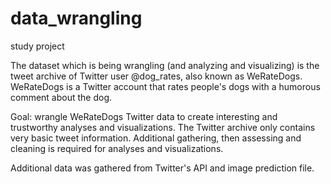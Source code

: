 # data_wrangling
study project 

The dataset which is being wrangling (and analyzing and visualizing) is the tweet archive of Twitter user @dog_rates, also known as WeRateDogs. WeRateDogs is a Twitter account that rates people's dogs with a humorous comment about the dog.

Goal: wrangle WeRateDogs Twitter data to create interesting and trustworthy analyses and visualizations. The Twitter archive  only contains very basic tweet information. Additional gathering, then assessing and cleaning is required for analyses and visualizations.

 Additional data was gathered from Twitter's API and image prediction file.

